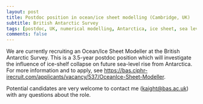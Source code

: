 ```yaml
---
layout: post
title: Postdoc position in ocean/ice sheet modelling (Cambridge, UK)
subtitle: British Antarctic Survey
tags: [postdoc, UK, numerical modelling, Antarctica, ice sheet, sea level rise]
comments: false
---
```

We are currently recruiting an Ocean/Ice Sheet Modeller at the British Antarctic Survey. This is a 3.5-year postdoc position which will investigate the influence of ice-shelf collapse on future sea-level rise from Antarctica. For more information and to apply, see https://bas.ciphr-irecruit.com/applicants/vacancy/537/OceanIce-Sheet-Modeller.

Potential candidates are very welcome to contact me (kaight@bas.ac.uk) with any questions about the role.
